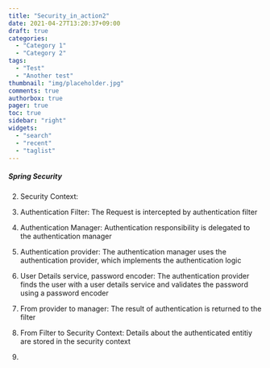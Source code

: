 ```yaml
---
title: "Security_in_action2"
date: 2021-04-27T13:20:37+09:00
draft: true
categories:
  - "Category 1"
  - "Category 2"
tags:
  - "Test"
  - "Another test"
thumbnail: "img/placeholder.jpg"
comments: true
authorbox: true
pager: true
toc: true
sidebar: "right"
widgets:
  - "search"
  - "recent"
  - "taglist"
---
```

##### Spring Security

2. Security Context: 
1. Authentication Filter: The Request is intercepted by authentication filter 
2. Authentication Manager: Authentication responsibility is delegated to the authentication manager 
3. Authentication provider: The authentication manager uses the authentication provider, which implements the authentication logic
4. User Details service, password encoder: The authentication provider finds the user with a user details service and validates the password using a password encoder
5. From provider to manager: The result of authentication is returned to the filter
6. From Filter to Security Context: Details about the authenticated entitiy are stored in the security context

   
5. 
